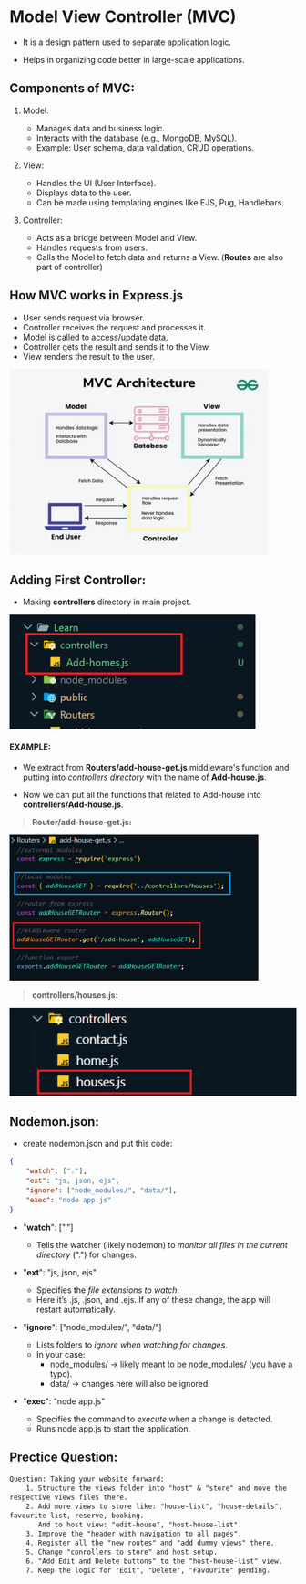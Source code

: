 # Model View Controller (MVC)

* It is a design pattern used to separate application logic.

* Helps in organizing code better in large-scale applications.


## Components of MVC:

1. Model:
    * Manages data and business logic.
    * Interacts with the database (e.g., MongoDB, MySQL).
    * Example: User schema, data validation, CRUD operations.

2. View:
    * Handles the UI (User Interface).
    * Displays data to the user.
    * Can be made using templating engines like EJS, Pug, Handlebars.

3. Controller:
    * Acts as a bridge between Model and View.
    * Handles requests from users.
    * Calls the Model to fetch data and returns a View.
    (**Routes** are also part of controller)


## How MVC works in Express.js
* User sends request via browser.
* Controller receives the request and processes it.
* Model is called to access/update data.
* Controller gets the result and sends it to the View.
* View renders the result to the user.

<img src="./MVC.png" alt="MVC" height="325px">


## Adding First Controller:

* Making **controllers** directory in main project. <br/>
<img src="controller_dir.png" height="200px">

#### EXAMPLE:
* We extract from **Routers/add-house-get.js** middleware's function and putting into *controllers directory* with the name of **Add-house.js**.

* Now we can put all the functions that related to Add-house into **controllers/Add-house.js**.

> **Router/add-house-get.js:** <br/>
<img src="add-house.png" height="255px">

> **controllers/houses.js:** <br/>
<img src="controllers-houses.png" height="155px">


## Nodemon.json:
* create nodemon.json and put this code:
```json
{
    "watch": ["."],
    "ext": "js, json, ejs",
    "ignore": ["node_modules/", "data/"],
    "exec": "node app.js"
}
```

* "**watch**": ["."]
    * Tells the watcher (likely nodemon) to *monitor all files in the current directory* (".") for changes.

* "**ext**": "js, json, ejs"
    * Specifies the *file extensions to watch*.
    * Here it’s .js, .json, and .ejs. If any of these change, the app will restart automatically.

* "**ignore**": ["node_modules/", "data/"]
    * Lists folders to *ignore when watching for changes*.
    * In your case:
        * node_modules/ → likely meant to be node_modules/ (you have a typo).
        * data/ → changes here will also be ignored.

* "**exec**": "node app.js"
    * Specifies the command to *execute* when a change is detected.
    * Runs node app.js to start the application.


## Prectice Question:
```
Question: Taking your website forward:
    1. Structure the views folder into "host" & "store" and move the respective views files there.
    2. Add more views to store like: "house-list", "house-details", favourite-list, reserve, booking. 
       And to host view: "edit-house", "host-house-list".
    3. Improve the "header with navigation to all pages".
    4. Register all the "new routes" and "add dummy views" there.
    5. Change "conrollers to store" and host setup.
    6. "Add Edit and Delete buttons" to the "host-house-list" view.
    7. Keep the logic for "Edit", "Delete", "Favourite" pending.
```